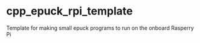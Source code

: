 # cpp_epuck_rpi_template
Template for making small epuck programs to run on the onboard Rasperry Pi 
